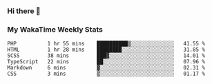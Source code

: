 ### Hi there 👋

<!--
**royschrauwen/royschrauwen** is a ✨ _special_ ✨ repository because its `README.md` (this file) appears on your GitHub profile.

Here are some ideas to get you started:

- 🔭 I’m currently working on ...
- 🌱 I’m currently learning ...
- 👯 I’m looking to collaborate on ...
- 🤔 I’m looking for help with ...
- 💬 Ask me about ...
- 📫 How to reach me: ...
- 😄 Pronouns: ...
- ⚡ Fun fact: ...
-->


### My WakaTime Weekly Stats
<!--START_SECTION:waka-->

```text
PHP          1 hr 55 mins    ██████████▒░░░░░░░░░░░░░░   41.55 %
HTML         1 hr 28 mins    ████████░░░░░░░░░░░░░░░░░   31.85 %
SCSS         38 mins         ███▓░░░░░░░░░░░░░░░░░░░░░   14.01 %
TypeScript   22 mins         ██░░░░░░░░░░░░░░░░░░░░░░░   07.96 %
Markdown     6 mins          ▓░░░░░░░░░░░░░░░░░░░░░░░░   02.31 %
CSS          3 mins          ▒░░░░░░░░░░░░░░░░░░░░░░░░   01.17 %
```

<!--END_SECTION:waka-->
